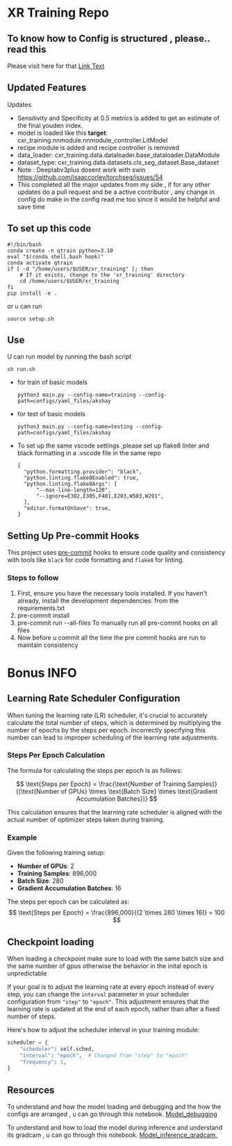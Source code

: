 XR Training Repo
===

## To know how to Config is structured , please.. read this

Please visit here for that [Link Text](configs/README.md)

## Updated Features

Updates
  - Sensitivity and Specificity at 0.5 metrics is added to get an estimate of the final youden index.
  - model is loaded like this __target__: cxr_training.nnmodule.nnmodule_controller.LitModel
  - recipe module is added and recipe controller is removed
  - data_loader: cxr_training.data.dataloader.base_dataloader.DataModule
  - dataset_type: cxr_training.data.datasets.cls_seg_dataset.Base_dataset
  - Note : Deeplabv3plus dosent work with swin
https://github.com/isaaccorley/torchseg/issues/54
  - This completed all the major updates from my side , if for any other updates do a pull request and be a active contributor , any change in config do make in the config read me too since it would be helpful and save time

## To set up this code
  ```
  #!/bin/bash
  conda create -n qtrain python=3.10
  eval "$(conda shell.bash hook)"
  conda activate qtrain
  if [ -d "/home/users/$USER/xr_training" ]; then
      # If it exists, change to the 'xr_training' directory
      cd /home/users/$USER/xr_training
  fi
  pip install -e .
  ```

  or u can run
  ```
  source setup.sh
  ```
## Use

  U can run model by running the bash script
  ```
  sh run.sh
  ```

- for train of basic models
  ```
  python3 main.py --config-name=training --config-path=configs/yaml_files/akshay
  ```

- for test of basic models
  ```
  python3 main.py --config-name=testing --config-path=configs/yaml_files/akshay
  ```

- To set up the same vscode settings ,please set up flake8 linter and black formatting in a .vscode file in the same repo
  ```
  {
    "python.formatting.provider": "black",
    "python.linting.flake8Enabled": true,
    "python.linting.flake8Args": [
        "--max-line-length=120",
        "--ignore=E302,E305,F401,E203,W503,W291",
    ],
    "editor.formatOnSave": true,
  }
  ```

## Setting Up Pre-commit Hooks

This project uses [pre-commit](https://pre-commit.com/) hooks to ensure code quality and consistency with tools like `black` for code formatting and `flake8` for linting.

### Steps to follow

1) First, ensure you have the necessary tools installed. If you haven't already, install the development dependencies: from the requirements.txt
1) pre-commit install
1) pre-commit run --all-files To manually run all pre-commit hooks on all files
1) Now before u commit all the time the pre commit hooks are run to maintain consistency

# Bonus INFO
## Learning Rate Scheduler Configuration

When tuning the learning rate (LR) scheduler, it's crucial to accurately calculate the total number of steps, which is determined by multiplying the number of epochs by the steps per epoch. Incorrectly specifying this number can lead to improper scheduling of the learning rate adjustments.

### Steps Per Epoch Calculation

The formula for calculating the steps per epoch is as follows:

$$
\text{Steps per Epoch} = \frac{\text{Number of Training Samples}}{(\text{Number of GPUs} \times \text{Batch Size} \times \text{Gradient Accumulation Batches})}
$$

This calculation ensures that the learning rate scheduler is aligned with the actual number of optimizer steps taken during training.

### Example

Given the following training setup:

- **Number of GPUs**: 2
- **Training Samples**: 896,000
- **Batch Size**: 280
- **Gradient Accumulation Batches**: 16

The steps per epoch can be calculated as:
$$
\text{Steps per Epoch} = \frac{896,000}{(2 \times 280 \times 16)} = 100
$$

## Checkpoint loading
When loading a checkpoint make sure to load with the same batch size and the same number of gpus otherwise the behavior in the inital epoch is unpredictable


If your goal is to adjust the learning rate at every epoch instead of every step, you can change the `interval` parameter in your scheduler configuration from `"step"` to `"epoch"`. This adjustment ensures that the learning rate is updated at the end of each epoch, rather than after a fixed number of steps.

Here's how to adjust the scheduler interval in your training module:

```python
scheduler = {
    "scheduler": self.sched,
    "interval": "epoch",  # Changed from "step" to "epoch"
    "frequency": 1,
}
```

## Resources

To understand and how the model loading and debugging and the how the configs are arranged , u can go through this notebook.
[Model_debugging](https://github.com/qureai/xr_training/blob/master/notebooks/model_debugging.ipynb)

To understand and how to load the model during inference and understand its gradcam , u can go through this notebook.
[Model_inference_gradcam.](https://github.com/qureai/xr_training/blob/master/notebooks/model_inference_gradcam.ipynb)


